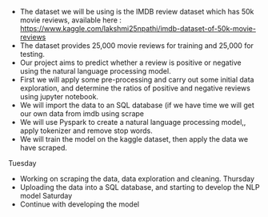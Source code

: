 * The dataset we will be using is the IMDB review dataset which has 50k movie reviews, available here : https://www.kaggle.com/lakshmi25npathi/imdb-dataset-of-50k-movie-reviews
* The dataset provides 25,000  movie reviews for training and 25,000 for testing. 
* Our project aims to predict whether a review is positive or negative using the natural language processing model.
* First we will apply some pre-processing and carry out some initial data exploration, and determine the ratios of positive and negative reviews using jupyter notebook. 
* We will import the data to an SQL database (if we have time we will get our own data from imdb using scrape
* We will use Pyspark to create a natural language processing model,, apply tokenizer and remove stop words.
* We will train the model on the kaggle dataset, then apply the data we have scraped.

Tuesday 
* Working on scraping the data, data exploration and cleaning.
Thursday 
* Uploading the data into a SQL database, and starting to develop the NLP model
Saturday 
* Continue with developing the model 
